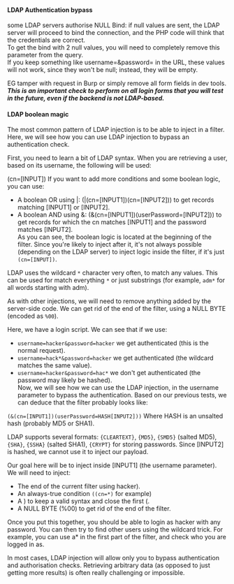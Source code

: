 #### LDAP Authentication bypass
some LDAP servers authorise NULL Bind: if null values are sent, the LDAP server will proceed to bind the connection, and the PHP code will think that the credentials are correct.  
To get the bind with 2 null values, you will need to completely remove this parameter from the query.  
If you keep something like username=&password= in the URL, these values will not work, since they won't be null; instead, they will be empty.  

EG tamper with request in Burp or simply remove all form fields in dev tools.  
_**This is an important check to perform on all login forms that you will test in the future, even if the backend is not LDAP-based.**_

#### LDAP boolean magic

The most common pattern of LDAP injection is to be able to inject in a filter. Here, we will see how you can use LDAP injection to bypass an authentication check.

First, you need to learn a bit of LDAP syntax. When you are retrieving a user, based on its username, the following will be used:

(cn=[INPUT])
If you want to add more conditions and some boolean logic, you can use:

 *  A boolean OR using |: (|(cn=[INPUT1])(cn=[INPUT2])) to get records matching [INPUT1] or [INPUT2].
 * A boolean AND using &: (&(cn=[INPUT1])(userPassword=[INPUT2])) to get records for which the cn matches [INPUT1] and the password matches [INPUT2].  
As you can see, the boolean logic is located at the beginning of the filter. Since you're likely to inject after it, it's not always possible (depending on the LDAP server) to inject logic inside the filter, if it's just `(cn=[INPUT])`.

LDAP uses the wildcard `*` character very often, to match any values. This can be used for match everything `*` or just substrings (for example, `adm*` for all words starting with adm).

As with other injections, we will need to remove anything added by the server-side code. We can get rid of the end of the filter, using a NULL BYTE (encoded as `%00`).

Here, we have a login script. We can see that if we use:

 * `username=hacker&password=hacker` we get authenticated (this is the normal request).
 * `username=hack*&password=hacker` we get authenticated (the wildcard matches the same value).
 * `username=hacker&password=hac*` we don't get authenticated (the password may likely be hashed).  
Now, we will see how we can use the LDAP injection, in the username parameter to bypass the authentication. Based on our previous tests, we can deduce that the filter probably looks like:

`(&(cn=[INPUT1])(userPassword=HASH[INPUT2]))`
Where HASH is an unsalted hash (probably MD5 or SHA1).

LDAP supports several formats: `{CLEARTEXT}`, `{MD5}`, `{SMD5}` (salted MD5), `{SHA}`, `{SSHA}` (salted SHA1), `{CRYPT}` for storing passwords.
Since [INPUT2] is hashed, we cannot use it to inject our payload.

Our goal here will be to inject inside [INPUT1] (the username parameter). We will need to inject:

 * The end of the current filter using hacker).
 * An always-true condition `((cn=*)` for example)
 * A ) to keep a valid syntax and close the first (.
 * A NULL BYTE (%00) to get rid of the end of the filter.  
 
Once you put this together, you should be able to login as hacker with any password. You can then try to find other users using the wildcard trick. For example, you can use a* in the first part of the filter, and check who you are logged in as.

In most cases, LDAP injection will allow only you to bypass authentication and authorisation checks. Retrieving arbitrary data (as opposed to just getting more results) is often really challenging or impossible.
